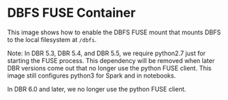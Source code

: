 # DBFS FUSE Container

This image shows how to enable the DBFS FUSE mount that mounts DBFS to the local filesystem at `/dbfs`.

Note: In DBR 5.3, DBR 5.4, and DBR 5.5, we require python2.7 just for starting the FUSE process. This dependency
will be removed when later DBR versions come out that no longer use the python FUSE client.
This image still configures python3 for Spark and in notebooks.

In DBR 6.0 and later, we no longer use the python FUSE client.

